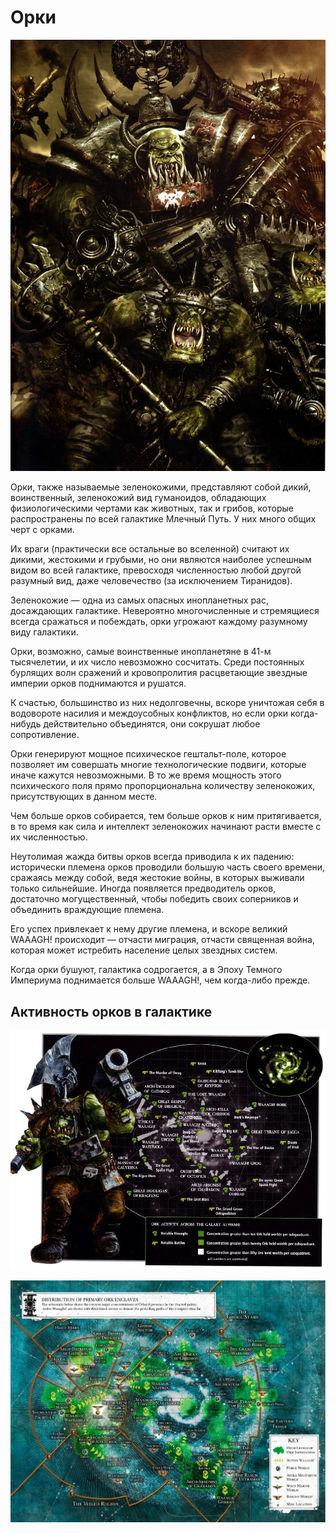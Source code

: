 # Орки

![orks](/data/factions/orks/ork_pic.jpg)

Орки, также называемые зеленокожими, представляют собой дикий, воинственный, зеленокожий вид гуманоидов, обладающих физиологическими чертами как животных, так и грибов, которые распространены по всей галактике Млечный Путь. У них много общих черт с орками.

Их враги (практически все остальные во вселенной) считают их дикими, жестокими и грубыми, но они являются наиболее успешным видом во всей галактике, превосходя численностью любой другой разумный вид, даже человечество (за исключением Тиранидов).

Зеленокожие — одна из самых опасных инопланетных рас, досаждающих галактике. Невероятно многочисленные и стремящиеся всегда сражаться и побеждать, орки угрожают каждому разумному виду галактики.

Орки, возможно, самые воинственные инопланетяне в 41-м тысячелетии, и их число невозможно сосчитать. Среди постоянных бурлящих волн сражений и кровопролития расцветающие звездные империи орков поднимаются и рушатся.

К счастью, большинство из них недолговечны, вскоре уничтожая себя в водовороте насилия и междоусобных конфликтов, но если орки когда-нибудь действительно объединятся, они сокрушат любое сопротивление.

Орки генерируют мощное психическое гештальт-поле, которое позволяет им совершать многие технологические подвиги, которые иначе кажутся невозможными. В то же время мощность этого психического поля прямо пропорциональна количеству зеленокожих, присутствующих в данном месте.

Чем больше орков собирается, тем больше орков к ним притягивается, в то время как сила и интеллект зеленокожих начинают расти вместе с их численностью.

Неутолимая жажда битвы орков всегда приводила к их падению: исторически племена орков проводили большую часть своего времени, сражаясь между собой, ведя жестокие войны, в которых выживали только сильнейшие. Иногда появляется предводитель орков, достаточно могущественный, чтобы победить своих соперников и объединить враждующие племена.

Его успех привлекает к нему другие племена, и вскоре великий WAAAGH! происходит — отчасти миграция, отчасти священная война, которая может истребить население целых звездных систем.

Когда орки бушуют, галактика содрогается, а в Эпоху Темного Империума поднимается больше WAAAGH!, чем когда-либо прежде.

## Активность орков в галактике

![orks1](/data/factions/orks/orks_map1.jpg)

![orks2](/data/factions/orks/orks_map2.jpg)
